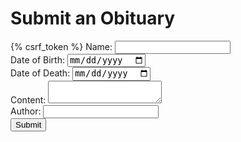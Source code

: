 <!DOCTYPE html> <html lang="en"> <head>     <meta charset="UTF-8">     <meta name="viewport" content="width=device-width, initial-scale=1.0">     <title>Submit Obituary</title>     <style>         /* Add CSS styles here */     </style> </head> <body>     <h1>Submit an Obituary</h1>     <form method="POST" action="{% url 'submit_obituary' %}">         {% csrf_token %}         <label for="name">Name:</label>         <input type="text" id="name" name="name" required><br>          <label for="date_of_birth">Date of Birth:</label>         <input type="date" id="date_of_birth" name="date_of_birth" required><br>          <label for="date_of_death">Date of Death:</label>         <input type="date" id="date_of_death" name="date_of_death" required><br>          <label for="content">Content:</label>         <textarea id="content" name="content" required></textarea><br>          <label for="author">Author:</label>         <input type="text" id="author" name="author" required><br>          <button type="submit">Submit</button>     </form> </body> </html>
